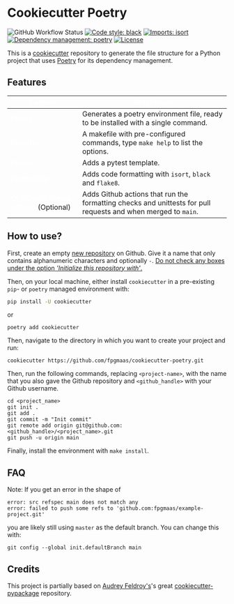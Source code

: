 # Cookiecutter Poetry

![GitHub Workflow Status](https://img.shields.io/github/workflow/status/fpgmaas/cookiecutter-poetry/merge-to-main)
[![Code style: black](https://img.shields.io/badge/code%20style-black-000000.svg)](https://github.com/psf/black)
[![Imports: isort](https://img.shields.io/badge/%20imports-isort-%231674b1)](https://pycqa.github.io/isort/)
[![Dependency management: poetry](https://img.shields.io/badge/tool-poetry-orange)](https://pycqa.github.io/isort/)
[![License](https://img.shields.io/github/license/fpgmaas/cookiecutter-poetry)](https://github.com/fpgmaas/cookiecutter-poetry/blob/main/LICENSE)


This is a [cookiecutter](https://github.com/cookiecutter/cookiecutter) repository to generate the file structure for a Python project that uses [Poetry](https://python-poetry.org/) for its dependency management.

## Features

| <span style="color:white">Feature</span>  | <span style="color:white">Description</span>  |
|------|----|
| <span style="color:white">**Poetry**</span>  | Generates a poetry environment file, ready to be installed with a single command. |
| <span style="color:white">**Makefile**</span>  |  A makefile with pre-configured commands, type `make help` to list the options. |
|  <span style="color:white">**Pytest**</span> | Adds a pytest template.|
|  <span style="color:white">**Formatting**</span> | Adds code formatting with `isort`, `black` and `flake8`.|
|  <span style="color:white">**CI/CD with Github actions**</span> (Optional) | Adds Github actions that run the formatting checks and unittests for pull requests and when merged to `main`. |

## How to use?

First, create an empty [new repository](https://github.com/new) on Github. Give it a name that only contains alphanumeric characters and optionally `-`. <u>Do not check any boxes under the option *'Initialize this repository with'*.</u> 

Then, on your local machine, either install `cookiecutter` in a pre-existing `pip`- or `poetry` managed environment with:

```bash
pip install -U cookiecutter
```
or
```
poetry add cookiecutter
```

Then, navigate to the directory in which you want to create your project and run:

```
cookiecutter https://github.com/fpgmaas/cookiecutter-poetry.git
```

Then, run the following commands, replacing `<project-name>`, with the name that you also gave the Github repository and `<github_handle>` with your Github username.

```
cd <project_name>
git init .
git add .
git commit -m "Init commit"
git remote add origin git@github.com:<github_handle>/<project_name>.git
git push -u origin main
```

Finally, install the environment with `make install`.

## FAQ

Note: If you get an error in the shape of 
```
error: src refspec main does not match any
error: failed to push some refs to 'github.com:fpgmaas/example-project.git'
```

you are likely still using `master` as the default branch. You can change this with:

`git config --global init.defaultBranch main`

## Credits

This project is partially based on [Audrey Feldroy's](https://github.com/audreyfeldroy)'s great [cookiecutter-pypackage](https://github.com/audreyfeldroy/cookiecutter-pypackage) repository.